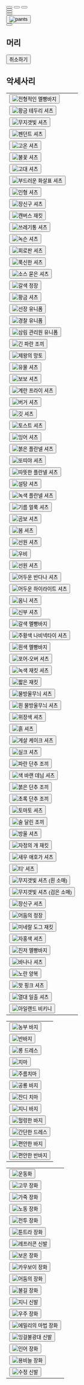 <html lang="en">
<head>
  <meta charset="UTF-8">
  <meta http-equiv="X-UA-Compatible" content="IE=edge">
  <meta name="viewport" content="width=device-width, initial-scale=1.0">
  <link rel="preconnect" href="https://fonts.googleapis.com">
  <link rel="preconnect" href="https://fonts.gstatic.com" crossorigin>
  <link href="https://fonts.googleapis.com/css2?family=Noto+Sans+KR&display=swap" rel="stylesheet">
  <script src="https://kit.fontawesome.com/74b8c9745c.js" crossorigin="anonymous"></script>
  <title>Stardew Dress Up</title>
  <link rel="stylesheet" href="style.css">
  <link rel="stylesheet" href="scroll.css">
</head>
<body>
  <div id="display">
    <div id="canvas">
      <canvas id="base"></canvas>
      <canvas id="shoes"></canvas>
      <canvas id="pants"></canvas>
      <canvas id="shirtbase"></canvas>
      <canvas id="shirt"></canvas>
      <canvas id="eyes"></canvas>
      <canvas id="hair"></canvas>
      <canvas id="hat"></canvas>
      <canvas id="accessories"></canvas>
      <canvas id="blank"></canvas>
      <img id="results">
    </div>
    <div id="sex">
      <button id="man-btn" onclick="man()">
        <i class="fas fa-mars fa-5x"></i>
      </button>
      <button id="woman-btn" onclick="woman()">
        <i class="fas fa-venus fa-5x"></i>
      </button>
      <button id="woman-btn" onclick="woman()">
        <i class="fas fa-venus fa-5x"></i>
      </button>
    </div>
  </div>

  <div id="setting">
    <div id="menu">
      <div class="menu-content">
        <button class="menu-btn" id="body-btn" onclick="menu(0, 'orange', 'rgb(255, 233, 172)')">
          <i class="fas fa-meh-blank fa-4x"></i>
        </button>
      </div>
      <div class="menu-content">
        <button class="menu-btn" id="hat-btn" onclick="menu(1, 'orange', 'rgb(255, 233, 172)')">
          <i class="fab fa-redhat fa-5x"></i>
        </button>
      </div>
      <div class="menu-content">
        <button class="menu-btn" id="shirt-btn" onclick="menu(2, 'orange', 'rgb(255, 233, 172)')">
          <i class="fas fa-tshirt fa-4x"></i>
        </button>
      </div>
      <div class="menu-content">
        <button class="menu-btn" id="pants-btn" onclick="menu(3, 'orange', 'rgb(255, 233, 172)')">
          <img src="pants.png" alt="pants">
        </button>
      </div>
      <div class="menu-content">
        <button class="menu-btn" id="shoes-btn" onclick="menu(4, 'orange', 'rgb(255, 233, 172)')">
          <i class="fas fa-shoe-prints fa-4x"></i>
        </button>
      </div>
    </div>
    <div id="content">
      <div class="content-item" id="body-content">
        <div id="bodyinf">
          <div class="bodyinfwrap" id="bodyinf-Up">
            <h2 class="bodyinfheader">머리</h2>
            <div id="hairbox">
              <div class="body-arrow" id="L-arrow">
                <i class="fa fa-solid fa-angle-left fa-3x" id="hairbtn-L" onclick="hairbtnL()"></i>
                <!--만약 폰트어썸 작동 안되면 앞에 'fa' 한번 더 붙여보기!-->
              </div>
              <canvas id="hairDcanvas"></canvas>
              <div class="body-arrow" id="R-arrow">
                <i class="fa fa-solid fa-angle-right fa-3x" id="hairbtn-R" onclick="hairbtnR()"></i>
              </div>
            </div>
            <div id="hair-setting">
              <div><button id="hairundo" onclick="hairundobtn()">취소하기</button></div>
            </div>
          </div>
          <div class="bodyinfwrap" id="bodyinf-Down">
            <h2 class="bodyinfheader">악세사리</h2>
          </div>
        </div>
      </div>
      <div class="content-item" id="shirt-content">
        <table>
          <tr>
            <td><button onclick="shirtbtn(1)"><img src="https://stardewvalleywiki.com/mediawiki/images/d/db/Shirt000.png" alt="전형적인 멜빵바지"></button></td>
          </tr>
          <tr>
            <td><button onclick="shirtbtn(223)"><img src="https://stardewvalleywiki.com/mediawiki/images/f/ff/Shirt222.png" alt="황금 테두리 셔츠"></button></td>          
          </tr>
          <tr>
            <td><button onclick="shirtbtn(224)"><img src="https://stardewvalleywiki.com/mediawiki/images/4/46/Shirt223.png" alt="무지갯빛 셔츠"></button></td>        
          </tr>
          <tr>
            <td><button onclick="shirtbtn(225)"><img src="https://stardewvalleywiki.com/mediawiki/images/7/7f/Shirt224.png" alt="펜던트 셔츠"></button></td>           
          </tr>
          <tr>
            <td><button onclick="shirtbtn(226)"><img src="https://stardewvalleywiki.com/mediawiki/images/8/88/Shirt225.png" alt="고온 셔츠"></button></td>        
          </tr>
          <tr>
            <td><button onclick="shirtbtn(227)"><img src="https://stardewvalleywiki.com/mediawiki/images/4/4f/Shirt226.png" alt="불꽃 셔츠"></button></td>          
          </tr>
          <tr>
            <td><button onclick="shirtbtn(228)"><img src="https://stardewvalleywiki.com/mediawiki/images/f/f2/Shirt227.png" alt="고대 셔츠"></button></td>          
          </tr>
          <tr>
            <td><button onclick="shirtbtn(229)"><img src="https://stardewvalleywiki.com/mediawiki/images/b/bb/Shirt228.png" alt="부드러운 화살표 셔츠"></button></td>          
          </tr>
          <tr>
            <td><button onclick="shirtbtn(230)"><img src="https://stardewvalleywiki.com/mediawiki/images/1/1f/Shirt229.png" alt="인형 셔츠"></button></td>         
          </tr>
          <tr>
            <td><button onclick="shirtbtn(231)"><img src="https://stardewvalleywiki.com/mediawiki/images/6/63/Shirt230.png" alt="장신구 셔츠"></button></td>         
          </tr>
          <tr>
            <td><button onclick="shirtbtn(232)"><img src="https://stardewvalleywiki.com/mediawiki/images/0/0c/Shirt231.png" alt="캔버스 재킷"></button></td>         
          </tr>
          <tr>
            <td><button onclick="shirtbtn(233)"><img src="https://stardewvalleywiki.com/mediawiki/images/2/2a/Shirt232.png" alt="쓰레기통 셔츠"></button></td>       
          </tr>
          <tr>
            <td><button onclick="shirtbtn(234)"><img src="https://stardewvalleywiki.com/mediawiki/images/8/8d/Shirt233.png" alt="녹슨 셔츠"></button></td>         
          </tr>
          <tr>
            <td><button onclick="shirtbtn(235)"><img src="https://stardewvalleywiki.com/mediawiki/images/d/da/Shirt234.png" alt="회로판 셔츠"></button></td>           
          </tr>
          <tr>
            <td><button onclick="shirtbtn(236)"><img src="https://stardewvalleywiki.com/mediawiki/images/1/15/Shirt235.png" alt="푹신한 셔츠"></button></td>         
          </tr>
          <tr>
            <td><button onclick="shirtbtn(237)"><img src="https://stardewvalleywiki.com/mediawiki/images/d/dc/Shirt236.png" alt="소스 묻은 셔츠"></button></td>           
          </tr>
          <tr>
            <td><button onclick="shirtbtn(238)"><img src="https://stardewvalleywiki.com/mediawiki/images/9/9f/Shirt237.png" alt="갈색 정장"></button></td>         
          </tr>
          <tr>
            <td><button onclick="shirtbtn(239)"><img src="https://stardewvalleywiki.com/mediawiki/images/a/a1/Shirt238.png" alt="황금 셔츠"></button></td>           
          </tr>
          <tr>
            <td><button onclick="shirtbtn(240)"><img src="https://stardewvalleywiki.com/mediawiki/images/4/49/Shirt239.png" alt="선장 유니폼"></button></td>           
          </tr>
          <tr>
            <td><button onclick="shirtbtn(241)"><img src="https://stardewvalleywiki.com/mediawiki/images/f/fb/Shirt240.png" alt="경찰 유니폼"></button></td>         
          </tr>
          <tr>
            <td><button onclick="shirtbtn(242)"><img src="https://stardewvalleywiki.com/mediawiki/images/1/13/Shirt241.png" alt="삼림 관리원 유니폼"></button></td>       
          </tr>
          <tr>
            <td><button onclick="shirtbtn(243)"><img src="https://stardewvalleywiki.com/mediawiki/images/2/2c/Shirt242.png" alt="긴 파란 조끼"></button></td>         
          </tr>
          <tr>
            <td><button onclick="shirtbtn(244)"><img src="https://stardewvalleywiki.com/mediawiki/images/f/fc/Shirt243.png" alt="제왕의 망토"></button></td>         
          </tr>
          <tr>
            <td><button onclick="shirtbtn(245)"><img src="https://stardewvalleywiki.com/mediawiki/images/1/13/Shirt244.png" alt="유물 셔츠"></button></td>           
          </tr>
          <tr>
            <td><button onclick="shirtbtn(246)"><img src="https://stardewvalleywiki.com/mediawiki/images/0/0b/Shirt245.png" alt="보보 셔츠"></button></td>        
          </tr>
          <tr>
            <td><button onclick="shirtbtn(247)"><img src="https://stardewvalleywiki.com/mediawiki/images/4/4d/Shirt246.png" alt="계란 프라이 셔츠"></button></td>         
          </tr>
          <tr>
            <td><button onclick="shirtbtn(248)"><img src="https://stardewvalleywiki.com/mediawiki/images/5/5d/Shirt247.png" alt="버거 셔츠"></button></td>         
          </tr>
          <tr>
            <td><button onclick="shirtbtn(249)"><img src="https://stardewvalleywiki.com/mediawiki/images/a/ad/Shirt248.png" alt="	깃 셔츠"></button></td>          
          </tr>
          <tr>
            <td><button onclick="shirtbtn(250)"><img src="https://stardewvalleywiki.com/mediawiki/images/3/3f/Shirt249.png" alt="토스트 셔츠"></button></td>         
          </tr>
          <tr>
            <td><button onclick="shirtbtn(251)"><img src="https://stardewvalleywiki.com/mediawiki/images/5/57/Shirt250.png" alt="잉어 셔츠"></button></td>          
          </tr>
          <tr>
            <td><button onclick="shirtbtn(252)"><img src="https://stardewvalleywiki.com/mediawiki/images/f/f0/Shirt251.png" alt="붉은 플란넬 셔츠"></button></td>         
          </tr>
          <tr>
            <td><button onclick="shirtbtn(253)"><img src="https://stardewvalleywiki.com/mediawiki/images/9/90/Shirt252.png" alt="또띠야 셔츠"></button></td>          
          </tr>
          <tr>
            <td><button onclick="shirtbtn(254)"><img src="https://stardewvalleywiki.com/mediawiki/images/2/23/Shirt253.png" alt="따뜻한 플란넬 셔츠"></button></td>        
          </tr>
          <tr>
            <td><button onclick="shirtbtn(255)"><img src="https://stardewvalleywiki.com/mediawiki/images/7/75/Shirt254.png" alt="설탕 셔츠"></button></td>           
          </tr>
          <tr>
            <td><button onclick="shirtbtn(256)"><img src="https://stardewvalleywiki.com/mediawiki/images/d/d6/Shirt255.png" alt="녹색 플란넬 셔츠"></button></td>           
          </tr>
          <tr>
            <td><button onclick="shirtbtn(257)"><img src="https://stardewvalleywiki.com/mediawiki/images/2/21/Shirt256.png" alt="기름 얼룩 셔츠"></button></td>          
          </tr>
          <tr>
            <td><button onclick="shirtbtn(258)"><img src="https://stardewvalleywiki.com/mediawiki/images/c/cb/Shirt257.png" alt="	곰보 셔츠"></button></td>            
          </tr>
          <tr>
            <td><button onclick="shirtbtn(259)"><img src="https://stardewvalleywiki.com/mediawiki/images/1/1b/Shirt258.png" alt="	봄 셔츠"></button></td>         
          </tr>
          <tr>
            <td><button onclick="shirtbtn(260)"><img src="https://stardewvalleywiki.com/mediawiki/images/3/36/Shirt259a.png" alt="선원 셔츠"></button></td>         
          </tr>
          <tr>
            <td><button onclick="shirtbtn(261)"><img src="https://stardewvalleywiki.com/mediawiki/images/1/1b/Shirt260.png" alt="우비"></button></td>        
          </tr>
          <tr>
            <td><button onclick="shirtbtn(262)"><img src="https://stardewvalleywiki.com/mediawiki/images/3/3d/Shirt261a.png" alt="선원 셔츠"></button></td>         
          </tr>
          <tr>
            <td><button onclick="shirtbtn(263)"><img src="https://stardewvalleywiki.com/mediawiki/images/8/85/Shirt262a.png" alt="어두운 반다나 셔츠"></button></td>          
          </tr>
          <tr>
            <td><button onclick="shirtbtn(264)"><img src="https://stardewvalleywiki.com/mediawiki/images/9/91/Shirt263a.png" alt="어두운 하이라이트 셔츠"></button></td>         
          </tr>
          <tr>
            <td><button onclick="shirtbtn(265)"><img src="https://stardewvalleywiki.com/mediawiki/images/9/90/Shirt264.png" alt="옴니 셔츠"></button></td>        
          </tr>
          <tr>
            <td><button onclick="shirtbtn(266)"><img src="https://stardewvalleywiki.com/mediawiki/images/5/5d/Shirt265.png" alt="신부 셔츠"></button></td>        
          </tr>
          <tr>
            <td><button onclick="shirtbtn(267)"><img src="https://stardewvalleywiki.com/mediawiki/images/f/f0/Shirt266.png" alt="갈색 멜빵바지"></button></td>          
          </tr>
          <tr>
            <td><button onclick="shirtbtn(268)"><img src="https://stardewvalleywiki.com/mediawiki/images/7/79/Shirt267.png" alt="주황색 나비넥타이 셔츠"></button></td>          
          </tr>
          <tr>
            <td><button onclick="shirtbtn(269)"><img src="https://stardewvalleywiki.com/mediawiki/images/7/7a/Shirt268.png" alt="흰색 멜빵바지"></button></td>         
          </tr>
          <tr>
            <td><button onclick="shirtbtn(270)"><img src="https://stardewvalleywiki.com/mediawiki/images/4/42/Shirt269.png" alt="포어-오버 셔츠"></button></td>        
          </tr>
          <tr>
            <td><button onclick="shirtbtn(271)"><img src="https://stardewvalleywiki.com/mediawiki/images/1/14/Shirt270.png" alt="녹색 재킷 셔츠"></button></td>         
          </tr>
          <tr>
            <td><button onclick="shirtbtn(272)"><img src="https://stardewvalleywiki.com/mediawiki/images/b/bb/Shirt271a.png" alt="짧은 재킷"></button></td>         
          </tr>
          <tr>
            <td><button onclick="shirtbtn(273)"><img src="https://stardewvalleywiki.com/mediawiki/images/5/57/Shirt272.png" alt="물방울무늬 셔츠"></button></td>       
          </tr>
          <tr>
            <td><button onclick="shirtbtn(274)"><img src="https://stardewvalleywiki.com/mediawiki/images/a/a3/Shirt273.png" alt="흰 물방울무늬 셔츠"></button></td>         
          </tr>
          <tr>
            <td><button onclick="shirtbtn(275)"><img src="https://stardewvalleywiki.com/mediawiki/images/e/e7/Shirt274.png" alt="위장색 셔츠"></button></td>         
          </tr>
          <tr>
            <td><button onclick="shirtbtn(276)"><img src="https://stardewvalleywiki.com/mediawiki/images/e/e6/Shirt275.png" alt="	흙 셔츠"></button></td>          
          </tr>
          <tr>
            <td><button onclick="shirtbtn(277)"><img src="https://stardewvalleywiki.com/mediawiki/images/0/05/Shirt276.png" alt="게살 케이크 셔츠"></button></td>          
          </tr>
          <tr>
            <td><button onclick="shirtbtn(278)"><img src="https://stardewvalleywiki.com/mediawiki/images/2/27/Shirt277a.png" alt="실크 셔츠"></button></td>           
          </tr>
          <tr>
            <td><button onclick="shirtbtn(279)"><img src="https://stardewvalleywiki.com/mediawiki/images/2/2d/Shirt278a.png" alt="파란 단추 조끼"></button></td>           
          </tr>
          <tr>
            <td><button onclick="shirtbtn(280)"><img src="https://stardewvalleywiki.com/mediawiki/images/9/94/Shirt279.png" alt="색 바랜 데님 셔츠"></button></td>            
          </tr>
          <tr>
            <td><button onclick="shirtbtn(281)"><img src="https://stardewvalleywiki.com/mediawiki/images/7/74/Shirt280a.png" alt="붉은 단추 조끼"></button></td>         
          </tr>
          <tr>
            <td><button onclick="shirtbtn(282)"><img src="https://stardewvalleywiki.com/mediawiki/images/5/5a/Shirt281a.png" alt="초록 단추 조끼"></button></td>          
          </tr>
          <tr>
            <td><button onclick="shirtbtn(283)"><img src="https://stardewvalleywiki.com/mediawiki/images/7/7e/Shirt282.png" alt="토마토 셔츠"></button></td>          
          </tr>
          <tr>
            <td><button onclick="shirtbtn(284)"><img src="https://stardewvalleywiki.com/mediawiki/images/b/b9/Shirt283a.png" alt="술 달린 조끼"></button></td>         
          </tr>
          <tr>
            <td><button onclick="shirtbtn(285)"><img src="https://stardewvalleywiki.com/mediawiki/images/a/a5/Shirt284a.png" alt="방울 셔츠"></button></td>         
          </tr>
          <tr>
            <td><button onclick="shirtbtn(286)"><img src="https://stardewvalleywiki.com/mediawiki/images/4/4b/Shirt285.png" alt="자정의 개 재킷"></button></td>        
          </tr>
          <tr>
            <td><button onclick="shirtbtn(287)"><img src="https://stardewvalleywiki.com/mediawiki/images/3/3c/Shirt286.png" alt="새우 애호가 셔츠"></button></td>          
          </tr>
          <tr>
            <td><button onclick="shirtbtn(288)"><img src="https://stardewvalleywiki.com/mediawiki/images/4/44/Shirt287.png" alt="티' 셔츠"></button></td>          
          </tr>
          <tr>
            <td><button onclick="shirtbtn(289)"><img src="https://stardewvalleywiki.com/mediawiki/images/7/76/Shirt288a.png" alt="무지갯빛 셔츠 (흰 소매)"></button></td>          
          </tr>
          <tr>
            <td><button onclick="shirtbtn(290)"><img src="https://stardewvalleywiki.com/mediawiki/images/1/1b/Shirt289a.png" alt="무지갯빛 셔츠 (검은 소매)"></button></td>         
          </tr>
          <tr>
            <td><button onclick="shirtbtn(291)"><img src="https://stardewvalleywiki.com/mediawiki/images/7/70/Shirt290.png" alt="장신구 셔츠"></button></td>         
          </tr>
          <tr>
            <td><button onclick="shirtbtn(292)"><img src="https://stardewvalleywiki.com/mediawiki/images/d/d3/Shirt291.png" alt="어둠의 정장"></button></td>        
          </tr>
          <tr>
            <td><button onclick="shirtbtn(293)"><img src="https://stardewvalleywiki.com/mediawiki/images/a/a6/Mineral_Dog_Jacket.png" alt="미네랄 도그 재킷"></button></td>         
          </tr>
          <tr>
            <td><button onclick="shirtbtn(294)"><img src="https://stardewvalleywiki.com/mediawiki/images/b/b5/Magenta_Shirt.png" alt="자홍색 셔츠"></button></td>           
          </tr>
          <tr>
            <td><button onclick="shirtbtn(295)"><img src="https://stardewvalleywiki.com/mediawiki/images/e/eb/Ginger_Overalls.png" alt="진저 멜빵바지"></button></td>         
          </tr>
          <tr>
            <td><button onclick="shirtbtn(296)"><img src="https://stardewvalleywiki.com/mediawiki/images/a/a6/Banana_Shirt.png" alt="바나나 셔츠"></button></td>          
          </tr>
          <tr>
            <td><button onclick="shirtbtn(297)"><img src="https://stardewvalleywiki.com/mediawiki/images/a/aa/Yellow_Suit.png" alt="노란 양복"></button></td>          
          </tr>
          <tr>
            <td><button onclick="shirtbtn(298)"><img src="https://stardewvalleywiki.com/mediawiki/images/2/2f/Hot_Pink_Shirt.png" alt="핫 핑크 셔츠"></button></td>         
          </tr>
          <tr>
            <td><button onclick="shirtbtn(299)"><img src="https://stardewvalleywiki.com/mediawiki/images/9/9c/Tropical_Sunrise_Shirt.png" alt="열대 일출 셔츠"></button></td>           
          </tr>
          <tr>
            <td><button onclick="shirtbtn(300)"><img src="https://stardewvalleywiki.com/mediawiki/images/c/cb/Island_Bikini.png" alt="아일랜드 비키니"></button></td>           
          </tr>
        </table>
      </div>
      <div class="content-item" id="pants-content">
        <table>
          <tr>
            <td><button onclick="pantsbtn(1)"><img src="https://stardewvalleywiki.com/mediawiki/images/7/78/Farmer_Pants.png" alt="	농부 바지"></button></td>           
          </tr>
          <tr>
            <td><button onclick="pantsbtn(2)"><img src="https://stardewvalleywiki.com/mediawiki/images/c/c5/Shorts.png" alt="반바지"></button></td>          
          </tr>
          <tr>
            <td><button onclick="pantsbtn(3)"><img src="https://stardewvalleywiki.com/mediawiki/images/9/9e/Long_Dress.png" alt="롱 드레스"></button></td>           
          </tr>
          <tr>
            <td><button onclick="pantsbtn(4)"><img src="https://stardewvalleywiki.com/mediawiki/images/f/fa/Skirt.png" alt="치마"></button></td>          
          </tr>
          <tr>
            <td><button onclick="pantsbtn(5)"><img src="https://stardewvalleywiki.com/mediawiki/images/9/92/Pleated_Skirt.png" alt="주름치마"></button></td>          
          </tr>
          <tr>
            <td><button onclick="pantsbtn(6)"><img src="https://stardewvalleywiki.com/mediawiki/images/8/8d/Dinosaur_Pants.png" alt="공룡 바지"></button></td>         
          </tr>
          <tr>
            <td><button onclick="pantsbtn(7)"><img src="https://stardewvalleywiki.com/mediawiki/images/a/a4/Grass_Skirt.png" alt="잔디 치마"></button></td>          
          </tr>
          <tr>
            <td><button onclick="pantsbtn(8)"><img src="https://stardewvalleywiki.com/mediawiki/images/8/8a/Genie_Pants.png" alt="지니 바지"></button></td>          
          </tr>
          <tr>
            <td><button onclick="pantsbtn(9)"><img src="https://stardewvalleywiki.com/mediawiki/images/2/26/Baggy_Pants.png" alt="헐렁한 바지"></button></td>           
          </tr>
          <tr>
            <td><button onclick="pantsbtn(10)"><img src="https://stardewvalleywiki.com/mediawiki/images/d/d2/Simple_Dress.png" alt="	간단한 드레스"></button></td>           
          </tr>
          <tr>
            <td><button onclick="pantsbtn(11)"><img src="https://stardewvalleywiki.com/mediawiki/images/1/1e/Relaxed_Fit_Pants.png" alt="편안한 바지"></button></td>            
          </tr>
          <tr>
            <td><button onclick="pantsbtn(12)"><img src="https://stardewvalleywiki.com/mediawiki/images/4/4a/Relaxed_Fit_Shorts.png" alt="편안한 반바지"></button></td>            
          </tr>
        </table>
      </div>
      <div class="content-item" id="shoes-content">
        <table>
          <tr>
            <td><button onclick="shoesbtn(1)"><img src="https://stardewvalleywiki.com/mediawiki/images/a/ad/Sneakers.png" alt="운동화"></button></td>
          </tr>
          <tr>
            <td><button onclick="shoesbtn(2)"><img src="https://stardewvalleywiki.com/mediawiki/images/e/e8/Rubber_Boots.png" alt="고무 장화"></button></td>
          </tr>
          <tr>
            <td><button onclick="shoesbtn(3)"><img src="https://stardewvalleywiki.com/mediawiki/images/f/fd/Leather_Boots.png" alt="가죽 장화"></button></td>
          </tr>
          <tr>
            <td><button onclick="shoesbtn(4)"><img src="https://stardewvalleywiki.com/mediawiki/images/5/53/Work_Boots.png" alt="노동 장화"></button></td>
          </tr>
          <tr>
            <td><button onclick="shoesbtn(5)"><img src="https://stardewvalleywiki.com/mediawiki/images/6/63/Combat_Boots.png" alt="전투 장화"></button></td>
          </tr>
          <tr>
            <td><button onclick="shoesbtn(6)"><img src="https://stardewvalleywiki.com/mediawiki/images/9/93/Tundra_Boots.png" alt="툰트라 장화"></button></td>
          </tr>
          <tr>
            <td><button onclick="shoesbtn(7)"><img src="https://stardewvalleywiki.com/mediawiki/images/e/e0/Leprechaun_Shoes.png" alt="레프러콘 신발"></button></td>
          </tr>
          <tr>
            <td><button onclick="shoesbtn(8)"><img src="https://stardewvalleywiki.com/mediawiki/images/4/4e/Thermal_Boots.png" alt="보온 장화"></button></td>
          </tr>
          <tr>
            <td><button onclick="shoesbtn(9)"><img src="https://stardewvalleywiki.com/mediawiki/images/1/15/Cowboy_Boots.png" alt="카우보이 장화"></button></td>
          </tr>
          <tr>
            <td><button onclick="shoesbtn(10)"><img src="https://stardewvalleywiki.com/mediawiki/images/8/8d/Dark_Boots.png" alt="어둠의 장화"></button></td>
          </tr>
          <tr>
            <td><button onclick="shoesbtn(11)"><img src="https://stardewvalleywiki.com/mediawiki/images/f/fa/Firewalker_Boots.png" alt="불길 장화"></button></td>
          </tr>
          <tr>
            <td><button onclick="shoesbtn(12)"><img src="https://stardewvalleywiki.com/mediawiki/images/9/98/Genie_Shoes.png" alt="지니 신발"></button></td>
          </tr>
          <tr>
            <td><button onclick="shoesbtn(13)"><img src="https://stardewvalleywiki.com/mediawiki/images/6/6e/Space_Boots.png" alt="우주 장화"></button></td>
          </tr>
          <tr>
            <td><button onclick="shoesbtn(14)"><img src="https://stardewvalleywiki.com/mediawiki/images/a/ac/Emily%27s_Magic_Boots.png" alt="에밀리의 마법 장화"></button></td>
          </tr>
          <tr>
            <td><button onclick="shoesbtn(15)"><img src="https://stardewvalleywiki.com/mediawiki/images/9/94/Cinderclown_Shoes.png" alt="잉걸불광대 신발"></button></td>
          </tr>
          <tr>
            <td><button onclick="shoesbtn(16)"><img src="https://stardewvalleywiki.com/mediawiki/images/9/98/Mermaid_Boots.png" alt="인어 장화"></button></td>
          </tr>
          <tr>
            <td><button onclick="shoesbtn(17)"><img src="https://stardewvalleywiki.com/mediawiki/images/f/fb/Dragonscale_Boots.png" alt="용비늘 장화"></button></td>
          </tr>
          <tr>
            <td><button onclick="shoesbtn(18)"><img src="https://stardewvalleywiki.com/mediawiki/images/6/69/Crystal_Shoes.png" alt="수정 신발"></button></td>
          </tr>
        </table>
      </div>
    </div>
  </div>

  <script src="system.js"></script>

</body>

<!--<a href="https://www.flaticon.com/free-icons/pet" title="pet icons">Pet icons created by Freepik - Flaticon</a>
<a href="https://www.flaticon.com/free-icons/accessories" title="accessories icons">Accessories icons created by Victoruler - Flaticon</a>-->
</html>